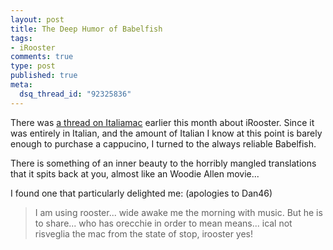 ```yaml
--- 
layout: post
title: The Deep Humor of Babelfish
tags: 
- iRooster
comments: true
type: post
published: true
meta: 
  dsq_thread_id: "92325836"
---
```

There was <a href="http://www.italiamac.com/forum/viewtopic.php?t=46287">a thread on Italiamac</a> earlier this month about iRooster. Since it was entirely in Italian, and the amount of Italian I know at this point is barely enough to purchase a cappucino, I turned to the always reliable Babelfish.

  There is something of an inner beauty to the horribly mangled translations that it spits back at you, almost like an Woodie Allen movie...

  I found one that particularly delighted me: (apologies to Dan46)
  <blockquote>I am using rooster... wide awake me the morning with music. But he is to share... who has orecchie in order to mean means... ical not risveglia the mac from the state of stop, irooster yes!</blockquote>
